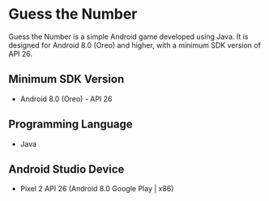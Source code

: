 # Guess the Number

Guess the Number is a simple Android game developed using Java. It is designed for Android 8.0 (Oreo) and higher, with a minimum SDK version of API 26.

## Minimum SDK Version

- Android 8.0 (Oreo) - API 26

## Programming Language

- Java

## Android Studio Device 

- Pixel 2 API 26 (Android 8.0 Google Play | x86)



